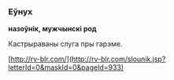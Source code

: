 ### Еўнух
**назоўнік, мужчынскі род**

Кастрыраваны слуга пры гарэме.

<a rel="author">[http://rv-blr.com/](http://rv-blr.com/slounik.jsp?letterId=0&maskId=0&pageId=933)</a>
